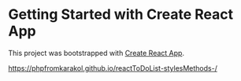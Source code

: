 # Getting Started with Create React App

This project was bootstrapped with [Create React App](https://github.com/facebook/create-react-app).

 https://phpfromkarakol.github.io/reactToDoList-stylesMethods-/
